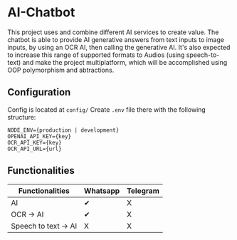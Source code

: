 # AI-Chatbot

This project uses and combine different AI services to create value.
The chatbot is able to provide AI generative answers from text inputs to image inputs, by using an OCR AI, then calling the generative AI. It's also expected to increase this range of supported formats to Audios (using speech-to-text) and make the project multiplatform, which will be accomplished using OOP polymorphism and abtractions.

## Configuration

Config is located at `config/`
Create `.env` file there with the following structure:

```.env
NODE_ENV={production | development}
OPENAI_API_KEY={key}
OCR_API_KEY={key}
OCR_API_URL={url}
```

## Functionalities

| Functionalities      | Whatsapp | Telegram |
| -------------------- | -------- | -------- |
| AI                   | ✔       | X        |
| OCR -> AI            | ✔       | X        |
| Speech to text -> AI | X        | X        |
